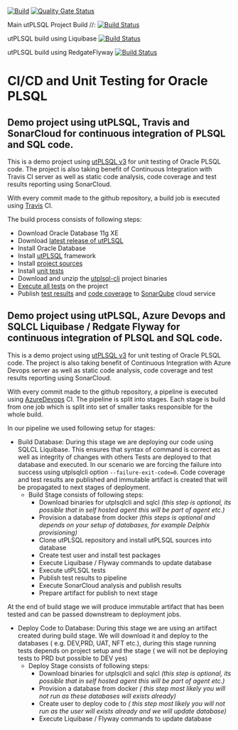 [![Build](https://github.com/utPLSQL/utPLSQL-demo-project/actions/workflows/build.yml/badge.svg)](https://github.com/utPLSQL/utPLSQL-demo-project/actions/workflows/build.yml)
[![Quality Gate Status](https://sonarcloud.io/api/project_badges/measure?project=utPLSQL%3AutPLSQL-demo-project&metric=alert_status)](https://sonarcloud.io/dashboard?id=utPLSQL%3AutPLSQL-demo-project)

Main utPLSQL Project Build //:
[![Build Status](https://dev.azure.com/utplsql/utplsql/_apis/build/status/utPLSQL.utPLSQL-demo-project?branchName=develop)](https://dev.azure.com/utplsql/utplsql/_build/latest?definitionId=5&branchName=develop)

utPLSQL build using Liquibase
[![Build Status](https://dev.azure.com/utplsql/utplsql/_apis/build/status/utPLSQL.utPLSQL-demo-sqlcl-liquibase-cicd?branchName=develop)](https://dev.azure.com/utplsql/utplsql/_build/latest?definitionId=6&branchName=develop)

utPLSQL build using RedgateFlyway
[![Build Status](https://dev.azure.com/utplsql/utplsql/_apis/build/status/utPLSQL.utPLSQL-demo-flyway-cicd?branchName=develop)](https://dev.azure.com/utplsql/utplsql/_build/latest?definitionId=7&branchName=develop)

# CI/CD and Unit Testing for Oracle PLSQL

## Demo project using utPLSQL, Travis and SonarCloud for continuous integration of PLSQL and SQL code. 


This is a demo project using [utPLSQL v3](https://github.com/utPLSQL/utPLSQL) for unit testing of Oracle PLSQL code.
The project is also taking benefit of Continuous Integration with Travis CI server as well as static code analysis, code coverage and test results reporting using SonarCloud.

With every commit made to the github repository, a build job is executed using [Travis](https://travis-ci.org/utPLSQL/utPLSQL-demo-project) CI.

The build process consists of following steps:
- Download Oracle Database 11g XE
- Download [latest release of utPLSQL](https://github.com/utPLSQL/utPLSQL/releases/latest)
- Install Oracle Database
- Install [utPLSQL](https://github.com/utPLSQL/utPLSQL) framework
- Install [project sources](source/install.sh)
- Install [unit tests](test/install.sh)
- Download and unzip the [utplsql-cli](https://github.com/utPLSQL/utPLSQL-cli) project binaries
- [Execute all tests](test/run.sh) on the project
- Publish [test results](https://sonarcloud.io/component_measures/metric/tests/list?id=utPLSQL%3AutPLSQL-demo-project) and [code coverage](https://sonarcloud.io/component_measures/metric/coverage/list?id=utPLSQL%3AutPLSQL-demo-project) to [SonarQube](https://sonarcloud.io/) cloud service

## Demo project using utPLSQL, Azure Devops and SQLCL Liquibase / Redgate Flyway for continuous integration of PLSQL and SQL code. 

This is a demo project using [utPLSQL v3](https://github.com/utPLSQL/utPLSQL) for unit testing of Oracle PLSQL code.
The project is also taking benefit of Continuous Integration with Azure Devops server as well as static code analysis, code coverage and test results reporting using SonarCloud.

With every commit made to the github repository, a pipeline is executed using [AzureDevops](https://dev.azure.com/utplsql/utplsql/_build) CI.
The pipeline is split into stages. Each stage is build from one job which is split into set of smaller tasks responsible for the whole build.

In our pipeline we used following setup for stages:
- Build Database: During this stage we are deploying our code using SQLCL Liquibase. This ensures that syntax of command is correct as well as integrity of changes with others Tests are deployed to that database and executed. In our scenario we are forcing the failure into success using utplsqlcli option `--failure-exit-code=0`. Code coverage and test results are published and immutable artifact is created that will be propagated to next stages of deployment.
  - Build Stage consists of following steps:
    - Download binaries for utplsqlcli and sqlcl *(this step is optional, its possible that in self hosted agent this will be part of agent etc.)*
    - Provision a database from docker *(this steps is optional and depends on your setup of databases, for example Delphix provisioning)*
    - Clone utPLSQL repository and install utPLSQL sources into database
    - Create test user and install test packages
    - Execute Liquibase / Flyway commands to update database
    - Execute utPLSQL tests
    - Publish test results to pipeline
    - Execute SonarCloud analysis and publish results
    - Prepare artifact for publish to next stage

At the end of build stage we will produce immutable artifact that has been tested and can be passed downstream to deployment jobs.

- Deploy Code to Database: During this stage we are using an artifact created during build stage. We will download it and deploy to the databases  ( e.g. DEV,PRD, UAT, NFT etc.), during this stage running tests depends on project setup and the stage ( we will not be deploying tests to PRD but possible to DEV yes)
  - Deploy Stage consists of following steps:
    - Download binaries for utplsqlcli and sqlcl *(this step is optional, its possible that in self hosted agent this will be part of agent etc.)*
    - Provision a database from docker *( this step most likely you will not run as these databases will exists already)*
    - Create user to deploy code to *( this step most likely you will not run as the user will exists already and we will update database)*
    - Execute Liquibase / Flyway commands to update database
